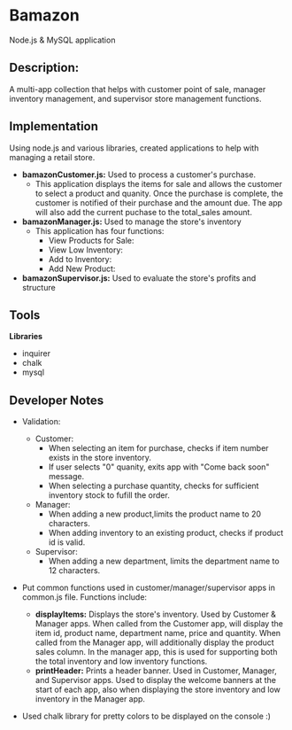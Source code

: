 # Bamazon
Node.js &amp; MySQL application

## Description: ##

A multi-app collection that helps with customer point of sale, manager inventory management, and supervisor store management functions.

## Implementation ##

Using node.js and various libraries, created applications to help with managing a retail store.
* **bamazonCustomer.js:** Used to process a customer's purchase.
  * This application displays the items for sale and allows the customer to select a product and quanity. Once the purchase is complete, the customer is notified of their purchase and the amount due. The app will also add the current puchase to the total_sales amount.
* **bamazonManager.js:** Used to manage the store's inventory
  * This application has four functions: 
    * View Products for Sale:
    * View Low Inventory:
    * Add to Inventory:
    * Add New Product:
* **bamazonSupervisor.js:** Used to evaluate the store's profits and structure


## Tools ##

**Libraries**
* inquirer
* chalk
* mysql

## Developer Notes ##

* Validation: 
  * Customer: 
    * When selecting an item for purchase, checks if item number exists in the store inventory.
    * If user selects "0" quanity, exits app with "Come back soon" message.
    * When selecting a purchase quantity, checks for sufficient inventory stock to fufill the order.
  * Manager:
    * When adding a new product,limits the product name to 20 characters.
    * When adding inventory to an existing product, checks if product id is valid.
  * Supervisor:
    * When adding a new department, limits the department name to 12 characters.
    
* Put common functions used in customer/manager/supervisor apps in common.js file. Functions include:
  * **displayItems:** Displays the store's inventory. Used by Customer & Manager apps. When called from the Customer app, will display the item id, product name, department name, price and quantity. When called from the Manager app, will additionally display the product sales column. In the manager app, this is used for supporting both the total inventory and low inventory functions.
  * **printHeader:** Prints a header banner. Used in Customer, Manager, and Supervisor apps. Used to display the welcome banners at the start of each app, also when displaying the store inventory and low inventory in the Manager app.
* Used chalk library for pretty colors to be displayed on the console :)
